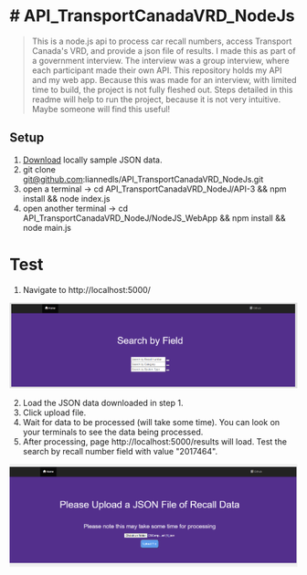 # # API_TransportCanadaVRD_NodeJs
> This is a node.js api to process car recall numbers, access Transport Canada's VRD, and provide a json file of results.
> I made this as part of a government interview. The interview was a group interview, where each participant made their own API. This repository holds my API and my web app. 
Because this was made for an interview, with limited time to build, the project is not fully fleshed out. 
Steps detailed in this readme will help to run the project, because it is not very intuitive. Maybe someone will find this useful!

## Setup 
1. [Download](https://github.com/liannedls/API_TransportCanadaVRD_NodeJs/blob/master/sampleJSONdata.json) locally sample JSON data.
2. git clone git@github.com:liannedls/API_TransportCanadaVRD_NodeJs.git
3. open a terminal -> cd API_TransportCanadaVRD_NodeJ/API-3 && npm install && node index.js
4. open another terminal -> cd API_TransportCanadaVRD_NodeJ/NodeJS_WebApp && npm install && node main.js

# Test
1. Navigate to http://localhost:5000/

![Seach Page](./screenshot_transportcanadaAPI_searchby.png)

2. Load the JSON data downloaded in step 1.
3. Click upload file.
4. Wait for data to be processed (will take some time). You can look on your terminals to see the data being processed.
5. After processing, page http://localhost:5000/results will load. Test the search by recall number field with value "2017464".

![Seach Page](./screenshot_transportcanadaAPI.png)

<!-- Markdown link & img dfn's -->
[npm-image]: https://img.shields.io/npm/v/datadog-metrics.svg?style=flat-square
[npm-url]: https://npmjs.org/package/datadog-metrics
[npm-downloads]: https://img.shields.io/npm/dm/datadog-metrics.svg?style=flat-square
[travis-image]: https://img.shields.io/travis/dbader/node-datadog-metrics/master.svg?style=flat-square
[travis-url]: https://travis-ci.org/dbader/node-datadog-metrics
[wiki]: https://github.com/yourname/yourproject/wiki
